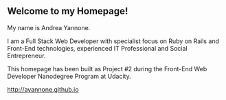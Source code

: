 ## Welcome to my Homepage!

My name is Andrea Yannone.

I am a Full Stack Web Developer with specialist focus on Ruby on Rails and Front-End technologies, experienced IT Professional and Social Entrepreneur.

This homepage has been built as Project #2 during the Front-End Web Developer Nanodegree Program at Udacity.

<a href="http://ayannone.github.io">http://ayannone.github.io</a>
